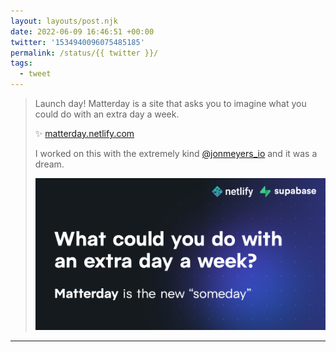 ```yaml
---
layout: layouts/post.njk
date: 2022-06-09 16:46:51 +00:00
twitter: '1534940096075485185'
permalink: /status/{{ twitter }}/
tags: 
  - tweet
---
```


> Launch day! Matterday is a site that asks you to imagine what you could do with an extra day a week.
> 
> ✨ [matterday.netlify.com](https://matterday.netlify.com)
> 
> I worked on this with the extremely kind [@jonmeyers_io](https://twitter.com/jonmeyers_io) and it was a dream.
> 
> ![What could you do with an extra day a week? Matterday is the new “someday”](/img/netlify-matterday.png)

---
